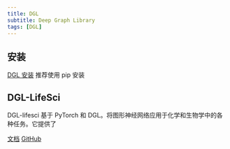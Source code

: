 ```yaml
---
title: DGL
subtitle: Deep Graph Library
tags: [DGL]
---
```


## 安装

[DGL 安装](https://www.dgl.ai/pages/start.html) 推荐使用 pip 安装

## DGL-LifeSci

DGL-lifesci 基于 PyTorch 和 DGL。将图形神经网络应用于化学和生物学中的各种任务。它提供了

[文档](https://lifesci.dgl.ai/index.html)
[GitHub](https://github.com/awslabs/dgl-lifesci)
